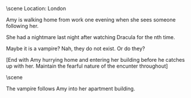 \scene
Location: London

Amy is walking home from work one evening when she sees someone following her.

She had a nightmare last night after watching Dracula for the nth time.

Maybe it is a vampire? Nah, they do not exist. Or do they?

[End with Amy hurrying home and entering her building before he catches up with her. Maintain the fearful nature of the encunter throughout]

\scene

The vampire follows Amy into her apartment building.
